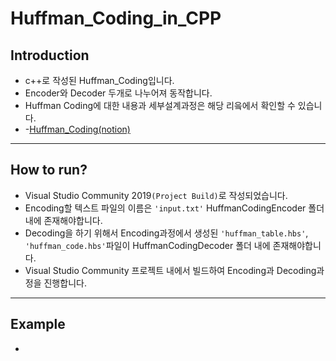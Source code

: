 # Huffman_Coding_in_CPP
## Introduction
- c++로 작성된 Huffman_Coding입니다.
- Encoder와 Decoder 두개로 나누어져 동작합니다.
- Huffman Coding에 대한 내용과 세부설계과정은 해당 리읔에서 확인할 수 있습니다.
- -[Huffman_Coding(notion)](https://www.notion.so/Huffman-Coding-5c3a595ea5394cb5834a84cab88bc69a)
---
## How to run?
- Visual Studio Community 2019`(Project Build)`로 작성되었습니다.
- Encoding할 텍스트 파일의 이름은 `'input.txt'` HuffmanCodingEncoder 폴더 내에 존재해야합니다.
- Decoding을 하기 위해서 Encoding과정에서 생성된 `'huffman_table.hbs'`, `'huffman_code.hbs'`파일이 HuffmanCodingDecoder 폴더 내에 존재해야합니다.
- Visual Studio Community 프로젝트 내에서 빌드하여 Encoding과 Decoding과정을 진행합니다.
---
## Example
- 